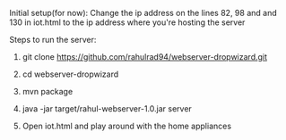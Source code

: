 Initial setup(for now):
Change the ip address on the lines 82, 98 and and 130 in iot.html to the ip address where you're hosting the server

Steps to run the server:

1) git clone https://github.com/rahulrad94/webserver-dropwizard.git

2) cd webserver-dropwizard

3) mvn package

4) java -jar target/rahul-webserver-1.0.jar server

5) Open iot.html and play around with the home appliances
